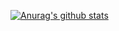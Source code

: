 [![Anurag's github stats](https://github-readme-stats.vercel.app/api?username=iaGuoZhi)](https://github.com/anuraghazra/github-readme-stats)